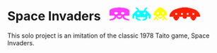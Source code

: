 # Space Invaders &nbsp; <img src="./public/images/octopus.png" height="30"> <img src="./public/images/crab.png" height="30"> <img src="./public/images/squid.png" height="30"> <img src="./public/images/ufo.png" height="30">

This solo project is an imitation of the classic 1978 Taito game, Space Invaders.
